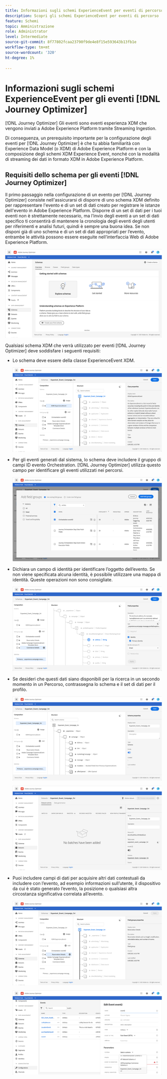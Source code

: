 ```yaml
---
title: Informazioni sugli schemi ExperienceEvent per eventi di percorso
description: Scopri gli schemi ExperienceEvent per eventi di percorso
feature: Schemi
topic: Amministrazione
role: Administrator
level: Intermediate
source-git-commit: 8f77802fcaa23790f9de4e8f15e593643b13fb1e
workflow-type: tm+mt
source-wordcount: '320'
ht-degree: 1%

---
```


# Informazioni sugli schemi ExperienceEvent per gli eventi [!DNL Journey Optimizer]

[!DNL Journey Optimizer] Gli eventi sono eventi esperienza XDM che vengono inviati a Adobe Experience Platform tramite Streaming Ingestion.

Di conseguenza, un prerequisito importante per la configurazione degli eventi per [!DNL Journey Optimizer] è che tu abbia familiarità con Experience Data Model (o XDM) di Adobe Experience Platform e con la composizione degli schemi XDM Experience Event, nonché con la modalità di streaming dei dati in formato XDM in Adobe Experience Platform.

## Requisiti dello schema per gli eventi [!DNL Journey Optimizer]

Il primo passaggio nella configurazione di un evento per [!DNL Journey Optimizer] consiste nell&#39;assicurarsi di disporre di uno schema XDM definito per rappresentare l&#39;evento e di un set di dati creato per registrare le istanze dell&#39;evento in Adobe Experience Platform. Disporre di un set di dati per i tuoi eventi non è strettamente necessario, ma l’invio degli eventi a un set di dati specifico ti consentirà di mantenere la cronologia degli eventi degli utenti per riferimenti e analisi futuri, quindi è sempre una buona idea. Se non disponi già di uno schema e di un set di dati appropriati per l’evento, entrambe le attività possono essere eseguite nell’interfaccia Web di Adobe Experience Platform.

![](../assets/schema1.png)

Qualsiasi schema XDM che verrà utilizzato per eventi [!DNL Journey Optimizer] deve soddisfare i seguenti requisiti:

* Lo schema deve essere della classe ExperienceEvent XDM.

   ![](../assets/schema2.png)

* Per gli eventi generati dal sistema, lo schema deve includere il gruppo di campi ID evento Orchestration. [!DNL Journey Optimizer] utilizza questo campo per identificare gli eventi utilizzati nei percorsi.

   ![](../assets/schema3.png)

* Dichiara un campo di identità per identificare l’oggetto dell’evento. Se non viene specificata alcuna identità, è possibile utilizzare una mappa di identità. Queste operazioni non sono consigliate.

   ![](../assets/schema4.png)

* Se desideri che questi dati siano disponibili per la ricerca in un secondo momento in un Percorso, contrassegna lo schema e il set di dati per il profilo.

   ![](../assets/schema5.png)

   ![](../assets/schema6.png)

* Puoi includere campi di dati per acquisire altri dati contestuali da includere con l’evento, ad esempio informazioni sull’utente, il dispositivo da cui è stato generato l’evento, la posizione o qualsiasi altra circostanza significativa correlata all’evento.

   ![](../assets/schema7.png)

   ![](../assets/schema8.png)
